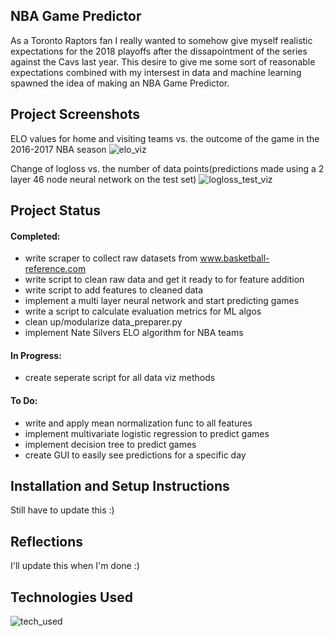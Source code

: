 ## NBA Game Predictor
As a Toronto Raptors fan I really wanted to somehow give myself realistic expectations for the 2018 playoffs after the dissapointment
of the series against the Cavs last year. This desire to give me some sort of reasonable expectations combined with my intersest in data 
and machine learning spawned the idea of making an NBA Game Predictor.

## Project Screenshots
ELO values for home and visiting teams vs. the outcome of the game in the 2016-2017 NBA season
![elo_viz](https://imgur.com/Z4XcGy6)

Change of logloss vs. the number of data points(predictions made using a 2 layer 46 node neural network on the test set)
![logloss_test_viz](https://imgur.com/ZIaiBvW)



## Project Status

#### Completed:
 - write scraper to collect raw datasets from www.basketball-reference.com
 - write script to clean raw data and get it ready to for feature addition
 - write script to add features to cleaned data
 - implement a multi layer neural network and start predicting games
 - write a script to calculate evaluation metrics for ML algos
 - clean up/modularize data_preparer.py
 - implement Nate Silvers ELO algorithm for NBA teams
 
#### In Progress:
 - create seperate script for all data viz methods

#### To Do:
 - write and apply mean normalization func to all features
 - implement multivariate logistic regression to predict games
 - implement decision tree to predict games
 - create GUI to easily see predictions for a specific day

## Installation and Setup Instructions
Still have to update this :)

## Reflections
I'll update this when I'm done :)

## Technologies Used
![tech_used](https://imgur.com/eGUeX2d)

